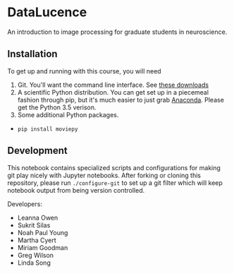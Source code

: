 # DataLucence

An introduction to image processing for graduate students in neuroscience.

## Installation

To get up and running with this course, you will need

1. Git. You'll want the command line interface. See [these downloads](https://git-scm.com/downloads)
2. A scientific Python distribution. You can get set up in a piecemeal fashion through pip, but it's much easier to just grab [Anaconda](https://www.continuum.io/downloads). Please get the Python 3.5 verison.
3. Some additional Python packages.
 - `pip install moviepy`

## Development

This notebook contains specialized scripts and configurations for making git play nicely with Jupyter notebooks. After forking or cloning this repository, please run `./configure-git` to set up a git filter which will keep notebook output from being version controlled.

Developers:

* Leanna Owen
* Sukrit Silas
* Noah Paul Young
* Martha Cyert
* Miriam Goodman
* Greg Wilson
* Linda Song
